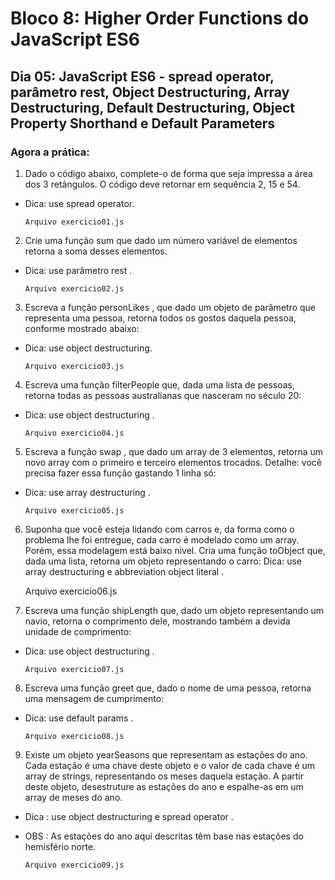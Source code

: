 # Bloco 8: Higher Order Functions do JavaScript ES6
## Dia 05: JavaScript ES6 - spread operator, parâmetro rest, Object Destructuring, Array Destructuring, Default Destructuring, Object Property Shorthand e Default Parameters
### Agora a prática:

1. Dado o código abaixo, complete-o de forma que seja impressa a área dos 3 retângulos. O código deve retornar em sequência 2, 15 e 54.
* Dica: use spread operator.

      Arquivo exercicio01.js

2. Crie uma função sum que dado um número variável de elementos retorna a soma desses elementos.
* Dica: use parâmetro rest .

      Arquivo exercicio02.js

3. Escreva a função personLikes , que dado um objeto de parâmetro que representa uma pessoa, retorna todos os gostos daquela pessoa, conforme mostrado abaixo:
* Dica: use object destructuring.


      Arquivo exercicio03.js

4. Escreva uma função filterPeople que, dada uma lista de pessoas, retorna todas as pessoas australianas que nasceram no século 20:
* Dica: use object destructuring .

      Arquivo exercicio04.js

5. Escreva a função swap , que dado um array de 3 elementos, retorna um novo array com o primeiro e terceiro elementos trocados. Detalhe: você precisa fazer essa função gastando 1 linha só:
* Dica: use array destructuring .

      Arquivo exercicio05.js

6. Suponha que você esteja lidando com carros e, da forma como o problema lhe foi entregue, cada carro é modelado como um array. Porém, essa modelagem está baixo nível. Cria uma função toObject que, dada uma lista, retorna um objeto representando o carro:
Dica: use array destructuring e abbreviation object literal .

      Arquivo exercicio06.js

7. Escreva uma função shipLength que, dado um objeto representando um navio, retorna o comprimento dele, mostrando também a devida unidade de comprimento:
* Dica: use object destructuring .

      Arquivo exercicio07.js

8. Escreva uma função greet que, dado o nome de uma pessoa, retorna uma mensagem de cumprimento:
* Dica: use default params .

      Arquivo exercicio08.js

9. Existe um objeto yearSeasons que representam as estações do ano. Cada estação é uma chave deste objeto e o valor de cada chave é um array de strings, representando os meses daquela estação. A partir deste objeto, desestruture as estações do ano e espalhe-as em um array de meses do ano.
* Dica : use object destructuring e spread operator .
* OBS : As estações do ano aqui descritas têm base nas estações do hemisfério norte.

      Arquivo exercicio09.js
